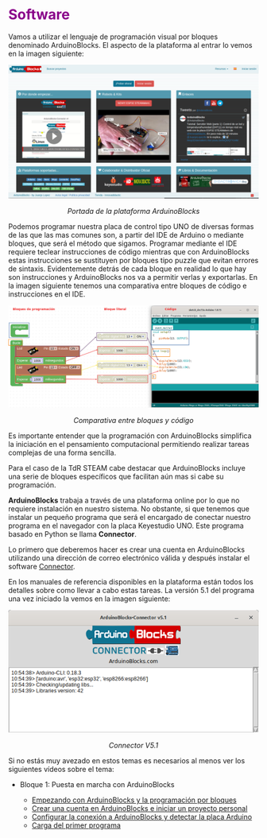 # <FONT COLOR=#8B008B>Software</font>
Vamos a utilizar el lenguaje de programación visual por bloques denominado ArduinoBlocks. El aspecto de la plataforma al entrar lo vemos en la imagen siguiente:

<center>

![Portada de la plataforma ArduinoBlocks](./img/teo-basica/soft/AB-principal.png)

*Portada de la plataforma ArduinoBlocks*

</center>

Podemos programar nuestra placa de control tipo UNO de diversas formas de las que las mas comunes son, a partir del IDE de Arduino o mediante bloques, que será el método que sigamos. Programar mediante el IDE requiere teclear instrucciones de código mientras que con ArduinoBlocks estas instrucciones se sustituyen por bloques tipo puzzle que evitan errores de sintaxis. Evidentemente detrás de cada bloque en realidad lo que hay son instrucciones y ArduinoBlocks nos va a permitir verlas y exportarlas. En la imagen siguiente tenemos una comparativa entre bloques de código e instrucciones en el IDE.

<center>

![Comparativa entre bloques y código](./img/teo-basica/soft/bloques-codigo.png)

*Comparativa entre bloques y código*

</center>

Es importante entender que la programación con ArduinoBlocks simplifica la iniciación en el pensamiento computacional permitiendo realizar tareas complejas de una forma sencilla.

Para el caso de la TdR STEAM cabe destacar que ArduinoBlocks incluye una serie de bloques específicos que facilitan aún mas si cabe su programación.

**ArduinoBlocks** trabaja a través de una plataforma online por lo que no requiere instalación en nuestro sistema. No obstante, si que tenemos que instalar un pequeño programa que será el encargado de conectar nuestro programa en el navegador con la placa Keyestudio UNO. Este programa basado en Python se llama **Connector**.

Lo primero que deberemos hacer es crear una cuenta en ArduinoBlocks utilizando una dirección de correo electrónico válida y después instalar el software [Connector](http://www.arduinoblocks.com/web/site/abconnector5).

En los manuales de referencia disponibles en la plataforma están todos los detalles sobre como llevar a cabo estas tareas. La versión 5.1 del programa una vez iniciado la vemos en la imagen siguiente:

<center>

![Connector V5.1](./img/teo-basica/soft/ArduinoBlocks-Connector-v5.png)

*Connector V5.1*

</center>

Si no estás muy avezado en estos temas es necesarios al menos ver los siguientes vídeos sobre el tema:

* Bloque 1: Puesta en marcha con ArduinoBlocks

    - [Empezando con ArduinoBlocks y la programación por bloques](https://didactronica.com/funcionamiento-de-un-programa-en-arduinoblocks-y-primera-carga/)
    - [Crear una cuenta en ArduinoBlocks e iniciar un proyecto personal](https://didactronica.com/crear-una-cuenta-en-arduinoblocks-e-iniciar-un-proyecto-personal/)
    - [Configurar la conexión a ArduinoBlocks y detectar la placa Arduino](https://didactronica.com/configurar-la-conexion-a-arduinoblocks-y-detectar-la-placa-arduino/)
    - [Carga del primer programa](https://didactronica.com/carga-del-primer-programa/)
